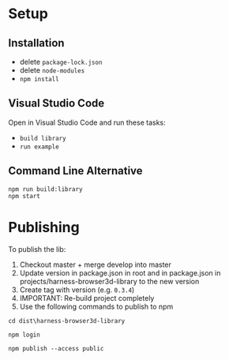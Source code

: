 # Setup

## Installation

- delete `package-lock.json`
- delete `node-modules`
- `npm install`

## Visual Studio Code

Open in Visual Studio Code and run these tasks:

- `build library`
- `run example`

## Command Line Alternative

```shell
npm run build:library
npm start
```

# Publishing

To publish the lib:

1. Checkout master + merge develop into master
2. Update version in package.json in root and in package.json in projects/harness-browser3d-library to the new version
3. Create tag with version (e.g. `0.3.4`)
4. IMPORTANT: Re-build project completely
5. Use the following commands to publish to npm

```shell
cd dist\harness-browser3d-library

npm login

npm publish --access public
```
